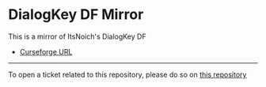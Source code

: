 # DialogKey DF Mirror

This is a mirror of ItsNoich's DialogKey DF

- [Curseforge URL](https://www.curseforge.com/wow/addons/dialogkey-df)

----

To open a ticket related to this repository, please do so on [this repository](https://github.com/curseforge-mirror/.github)